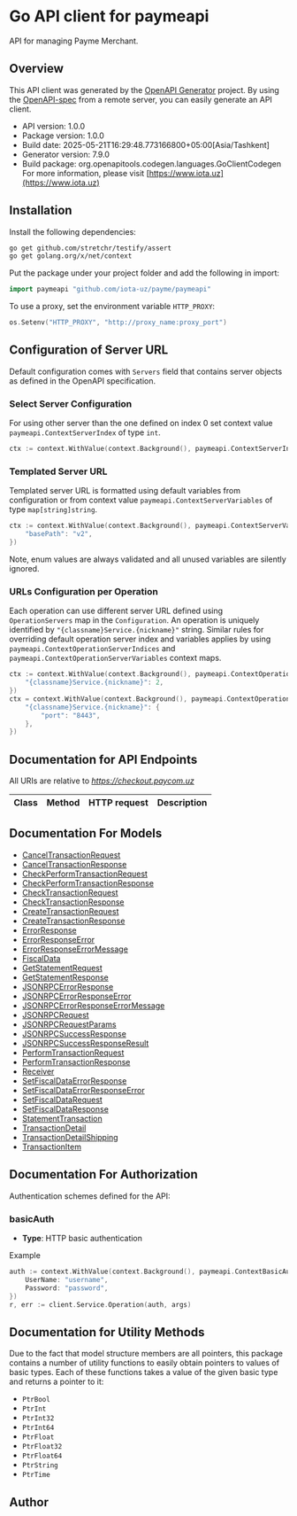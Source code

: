 # Go API client for paymeapi

API for managing Payme Merchant.

## Overview
This API client was generated by the [OpenAPI Generator](https://openapi-generator.tech) project.  By using the [OpenAPI-spec](https://www.openapis.org/) from a remote server, you can easily generate an API client.

- API version: 1.0.0
- Package version: 1.0.0
- Build date: 2025-05-21T16:29:48.773166800+05:00[Asia/Tashkent]
- Generator version: 7.9.0
- Build package: org.openapitools.codegen.languages.GoClientCodegen
For more information, please visit [https://www.iota.uz](https://www.iota.uz)

## Installation

Install the following dependencies:

```sh
go get github.com/stretchr/testify/assert
go get golang.org/x/net/context
```

Put the package under your project folder and add the following in import:

```go
import paymeapi "github.com/iota-uz/payme/paymeapi"
```

To use a proxy, set the environment variable `HTTP_PROXY`:

```go
os.Setenv("HTTP_PROXY", "http://proxy_name:proxy_port")
```

## Configuration of Server URL

Default configuration comes with `Servers` field that contains server objects as defined in the OpenAPI specification.

### Select Server Configuration

For using other server than the one defined on index 0 set context value `paymeapi.ContextServerIndex` of type `int`.

```go
ctx := context.WithValue(context.Background(), paymeapi.ContextServerIndex, 1)
```

### Templated Server URL

Templated server URL is formatted using default variables from configuration or from context value `paymeapi.ContextServerVariables` of type `map[string]string`.

```go
ctx := context.WithValue(context.Background(), paymeapi.ContextServerVariables, map[string]string{
	"basePath": "v2",
})
```

Note, enum values are always validated and all unused variables are silently ignored.

### URLs Configuration per Operation

Each operation can use different server URL defined using `OperationServers` map in the `Configuration`.
An operation is uniquely identified by `"{classname}Service.{nickname}"` string.
Similar rules for overriding default operation server index and variables applies by using `paymeapi.ContextOperationServerIndices` and `paymeapi.ContextOperationServerVariables` context maps.

```go
ctx := context.WithValue(context.Background(), paymeapi.ContextOperationServerIndices, map[string]int{
	"{classname}Service.{nickname}": 2,
})
ctx = context.WithValue(context.Background(), paymeapi.ContextOperationServerVariables, map[string]map[string]string{
	"{classname}Service.{nickname}": {
		"port": "8443",
	},
})
```

## Documentation for API Endpoints

All URIs are relative to *https://checkout.paycom.uz*

Class | Method | HTTP request | Description
------------ | ------------- | ------------- | -------------


## Documentation For Models

 - [CancelTransactionRequest](docs/CancelTransactionRequest.md)
 - [CancelTransactionResponse](docs/CancelTransactionResponse.md)
 - [CheckPerformTransactionRequest](docs/CheckPerformTransactionRequest.md)
 - [CheckPerformTransactionResponse](docs/CheckPerformTransactionResponse.md)
 - [CheckTransactionRequest](docs/CheckTransactionRequest.md)
 - [CheckTransactionResponse](docs/CheckTransactionResponse.md)
 - [CreateTransactionRequest](docs/CreateTransactionRequest.md)
 - [CreateTransactionResponse](docs/CreateTransactionResponse.md)
 - [ErrorResponse](docs/ErrorResponse.md)
 - [ErrorResponseError](docs/ErrorResponseError.md)
 - [ErrorResponseErrorMessage](docs/ErrorResponseErrorMessage.md)
 - [FiscalData](docs/FiscalData.md)
 - [GetStatementRequest](docs/GetStatementRequest.md)
 - [GetStatementResponse](docs/GetStatementResponse.md)
 - [JSONRPCErrorResponse](docs/JSONRPCErrorResponse.md)
 - [JSONRPCErrorResponseError](docs/JSONRPCErrorResponseError.md)
 - [JSONRPCErrorResponseErrorMessage](docs/JSONRPCErrorResponseErrorMessage.md)
 - [JSONRPCRequest](docs/JSONRPCRequest.md)
 - [JSONRPCRequestParams](docs/JSONRPCRequestParams.md)
 - [JSONRPCSuccessResponse](docs/JSONRPCSuccessResponse.md)
 - [JSONRPCSuccessResponseResult](docs/JSONRPCSuccessResponseResult.md)
 - [PerformTransactionRequest](docs/PerformTransactionRequest.md)
 - [PerformTransactionResponse](docs/PerformTransactionResponse.md)
 - [Receiver](docs/Receiver.md)
 - [SetFiscalDataErrorResponse](docs/SetFiscalDataErrorResponse.md)
 - [SetFiscalDataErrorResponseError](docs/SetFiscalDataErrorResponseError.md)
 - [SetFiscalDataRequest](docs/SetFiscalDataRequest.md)
 - [SetFiscalDataResponse](docs/SetFiscalDataResponse.md)
 - [StatementTransaction](docs/StatementTransaction.md)
 - [TransactionDetail](docs/TransactionDetail.md)
 - [TransactionDetailShipping](docs/TransactionDetailShipping.md)
 - [TransactionItem](docs/TransactionItem.md)


## Documentation For Authorization


Authentication schemes defined for the API:
### basicAuth

- **Type**: HTTP basic authentication

Example

```go
auth := context.WithValue(context.Background(), paymeapi.ContextBasicAuth, paymeapi.BasicAuth{
	UserName: "username",
	Password: "password",
})
r, err := client.Service.Operation(auth, args)
```


## Documentation for Utility Methods

Due to the fact that model structure members are all pointers, this package contains
a number of utility functions to easily obtain pointers to values of basic types.
Each of these functions takes a value of the given basic type and returns a pointer to it:

* `PtrBool`
* `PtrInt`
* `PtrInt32`
* `PtrInt64`
* `PtrFloat`
* `PtrFloat32`
* `PtrFloat64`
* `PtrString`
* `PtrTime`

## Author


